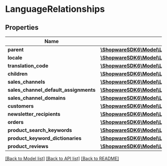 # LanguageRelationships

## Properties
Name | Type | Description | Notes
------------ | ------------- | ------------- | -------------
**parent** | [**\ShopwareSDK6\Model\LanguageRelationshipsParent**](LanguageRelationshipsParent.md) |  | [optional] 
**locale** | [**\ShopwareSDK6\Model\LanguageRelationshipsLocale**](LanguageRelationshipsLocale.md) |  | [optional] 
**translation_code** | [**\ShopwareSDK6\Model\LanguageRelationshipsTranslationCode**](LanguageRelationshipsTranslationCode.md) |  | [optional] 
**children** | [**\ShopwareSDK6\Model\LanguageRelationshipsChildren**](LanguageRelationshipsChildren.md) |  | [optional] 
**sales_channels** | [**\ShopwareSDK6\Model\LanguageRelationshipsSalesChannels**](LanguageRelationshipsSalesChannels.md) |  | [optional] 
**sales_channel_default_assignments** | [**\ShopwareSDK6\Model\LanguageRelationshipsSalesChannelDefaultAssignments**](LanguageRelationshipsSalesChannelDefaultAssignments.md) |  | [optional] 
**sales_channel_domains** | [**\ShopwareSDK6\Model\LanguageRelationshipsSalesChannelDomains**](LanguageRelationshipsSalesChannelDomains.md) |  | [optional] 
**customers** | [**\ShopwareSDK6\Model\LanguageRelationshipsCustomers**](LanguageRelationshipsCustomers.md) |  | [optional] 
**newsletter_recipients** | [**\ShopwareSDK6\Model\LanguageRelationshipsNewsletterRecipients**](LanguageRelationshipsNewsletterRecipients.md) |  | [optional] 
**orders** | [**\ShopwareSDK6\Model\LanguageRelationshipsOrders**](LanguageRelationshipsOrders.md) |  | [optional] 
**product_search_keywords** | [**\ShopwareSDK6\Model\LanguageRelationshipsProductSearchKeywords**](LanguageRelationshipsProductSearchKeywords.md) |  | [optional] 
**product_keyword_dictionaries** | [**\ShopwareSDK6\Model\LanguageRelationshipsProductKeywordDictionaries**](LanguageRelationshipsProductKeywordDictionaries.md) |  | [optional] 
**product_reviews** | [**\ShopwareSDK6\Model\LanguageRelationshipsProductReviews**](LanguageRelationshipsProductReviews.md) |  | [optional] 

[[Back to Model list]](../../README.md#documentation-for-models) [[Back to API list]](../../README.md#documentation-for-api-endpoints) [[Back to README]](../../README.md)

